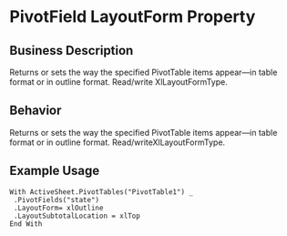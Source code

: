 # PivotField LayoutForm Property

## Business Description
Returns or sets the way the specified PivotTable items appear—in table format or in outline format. Read/write XlLayoutFormType.

## Behavior
Returns or sets the way the specified PivotTable items appear—in table format or in outline format. Read/writeXlLayoutFormType.

## Example Usage
```vba
With ActiveSheet.PivotTables("PivotTable1") _ 
 .PivotFields("state") 
 .LayoutForm= xlOutline 
 .LayoutSubtotalLocation = xlTop 
End With
```